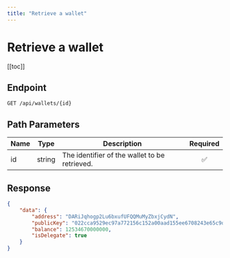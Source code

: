 ```yaml
---
title: "Retrieve a wallet"
---
```


# Retrieve a wallet

[[toc]]

## Endpoint

```
GET /api/wallets/{id}
```

## Path Parameters

| Name | Type   | Description                                   | Required           |
|------|:------:|-----------------------------------------------|:------------------:|
| id   | string | The identifier of the wallet to be retrieved. | :white_check_mark: |

## Response

```json
{
    "data": {
        "address": "DARiJqhogp2Lu6bxufUFQQMuMyZbxjCydN",
        "publicKey": "022cca9529ec97a772156c152a00aad155ee6708243e65c9d211a589cb5d43234d",
        "balance": 12534670000000,
        "isDelegate": true
    }
}
```

